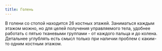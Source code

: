 ```yaml
---
title: Голень
---
```


В голени со стопой находится 26 костных этажей. Заниматься каждым этажом
можно, но для целей получения управляемого тела, удобнее работать с
пятью тканевыми группами - от каждого пальца и до колена. Детальнее
углублять есть смысл только при наличии проблем с каким-то одним костным
этажом.
